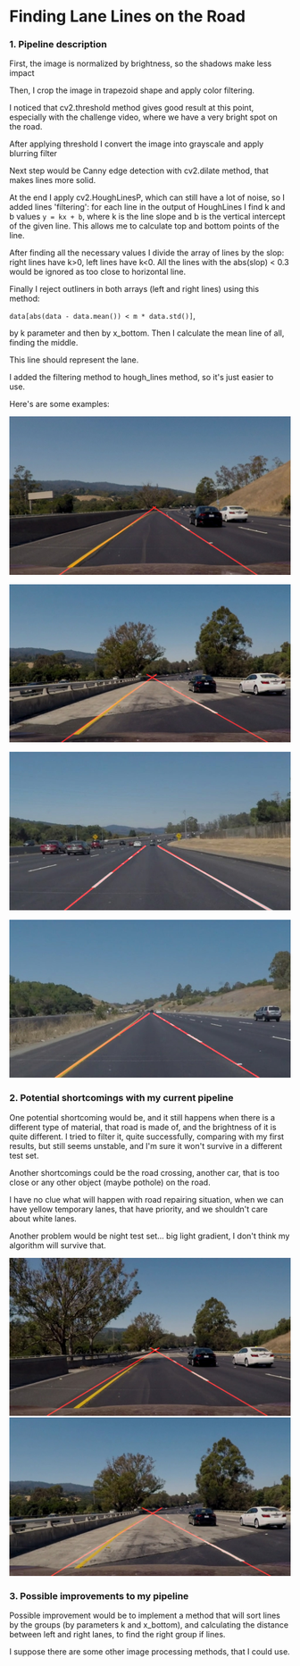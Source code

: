 # **Finding Lane Lines on the Road** 


### 1. Pipeline description

First, the image is normalized by brightness, so the shadows make less impact

Then, I crop the image in trapezoid shape and apply color filtering.

I noticed that cv2.threshold method gives good result at this point, especially 
with the challenge video, where we have a very bright spot on the road.

After applying threshold I convert the image into grayscale and apply blurring filter

Next step would be Canny edge detection with cv2.dilate method, that makes lines
more solid.

At the end I apply cv2.HoughLinesP, which can still have a lot of noise, 
so I added lines 'filtering': for each line in the output of HoughLines 
I find k and b values `y = kx + b`, where k is the line slope and b is 
the vertical intercept of the given line. This allows me to calculate 
top and bottom points of the line. 

After finding all the necessary values I divide the array of lines by the 
slop: right lines have k>0, left lines have k<0. All the lines with the 
abs(slop) < 0.3 would be ignored as too close to horizontal line.

Finally I reject outliners in both arrays (left and right lines) using this
method: 

`data[abs(data - data.mean()) < m * data.std()]`,

by k parameter and 
then by x_bottom. Then I calculate the mean line of all, finding the middle.

This line should represent the lane.

I added the filtering method to hough_lines method, so it's just easier to 
use.

Here's are some examples:

![challenge01.jpg](https://github.com/maslovw/SDND/raw/master/FindingLanes/test_images_output/challenge01.jpg)

![challenge03.jpg](https://github.com/maslovw/SDND/raw/master/FindingLanes/test_images_output/challenge03.jpg)

![solidWhiteCurve.jpg](https://github.com/maslovw/SDND/raw/master/FindingLanes/test_images_output/solidWhiteCurve.jpg)

![solidYellowCurve.jpg](https://github.com/maslovw/SDND/raw/master/FindingLanes/test_images_output/solidYellowCurve.jpg)


### 2. Potential shortcomings with my current pipeline


One potential shortcoming would be, and it still happens when there is a 
different type of material, that road is made of, and the brightness of it 
is quite different. I tried to filter it, quite successfully, comparing with
my first results, but still seems unstable, and I'm sure it won't survive in
a different test set.

Another shortcomings could be the road crossing, another car, that is too close
or any other object (maybe pothole) on the road.

I have no clue what will happen with road repairing situation, when we can have
yellow temporary lanes, that have priority, and we shouldn't care about white lanes.

Another problem would be night test set... big light gradient, I don't think my 
algorithm will survive that.



![challenge02.jpg](https://github.com/maslovw/SDND/raw/master/FindingLanes/test_images_output/challenge02.jpg)
![challenge04.jpg](https://github.com/maslovw/SDND/raw/master/FindingLanes/test_images_output/challenge04.jpg)

### 3. Possible improvements to my pipeline

Possible improvement would be to implement a method that will sort lines by the 
groups (by parameters k and x_bottom), and calculating the distance between left
and right lanes, to find the right group if lines. 

I suppose there are some other image processing methods, that I could use.


